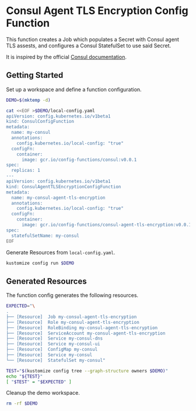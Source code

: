 [docs]: https://learn.hashicorp.com/consul/security-networking/certificates

# Consul Agent TLS Encryption Config Function

This function creates a Job which populates a Secret with Consul agent TLS
assests, and configures a Consul StatefulSet to use said Secret.

It is inspired by the official [Consul documentation][docs].

## Getting Started

Set up a workspace and define a function configuration.
<!-- @createFunctionConfig @test -->
```sh
DEMO=$(mktemp -d)

cat <<EOF >$DEMO/local-config.yaml
apiVersion: config.kubernetes.io/v1beta1
kind: ConsulConfigFunction
metadata:
  name: my-consul
  annotations:
    config.kubernetes.io/local-config: "true"
  configFn:
    container:
      image: gcr.io/config-functions/consul:v0.0.1
spec:
  replicas: 1
---
apiVersion: config.kubernetes.io/v1beta1
kind: ConsulAgentTLSEncryptionConfigFunction
metadata:
  name: my-consul-agent-tls-encryption
  annotations:
    config.kubernetes.io/local-config: "true"
  configFn:
    container:
      image: gcr.io/config-functions/consul-agent-tls-encryption:v0.0.1
spec:
  statefulSetName: my-consul
EOF
```

Generate Resources from `local-config.yaml`.
<!-- @generateInitialResources @test -->
```sh
kustomize config run $DEMO
```

## Generated Resources

The function config generates the following resources.
<!-- @verifyResourceList @test -->
```sh
EXPECTED="\
.
├── [Resource]  Job my-consul-agent-tls-encryption
├── [Resource]  Role my-consul-agent-tls-encryption
├── [Resource]  RoleBinding my-consul-agent-tls-encryption
├── [Resource]  ServiceAccount my-consul-agent-tls-encryption
├── [Resource]  Service my-consul-dns
├── [Resource]  Service my-consul-ui
├── [Resource]  ConfigMap my-consul
├── [Resource]  Service my-consul
└── [Resource]  StatefulSet my-consul"

TEST="$(kustomize config tree --graph-structure owners $DEMO)"
echo "${TEST}"
[ "$TEST" = "$EXPECTED" ]
```

Cleanup the demo workspace.
<!-- @cleanupWorkspace @test -->
```sh
rm -rf $DEMO
```
